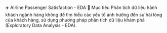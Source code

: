 ✈️ Airline Passenger Satisfaction - EDA
📌 Mục tiêu
Phân tích dữ liệu hành khách ngành hàng không để tìm hiểu các yếu tố ảnh hưởng đến sự hài lòng của khách hàng, sử dụng phương pháp phân tích dữ liệu khám phá (Exploratory Data Analysis - EDA).
